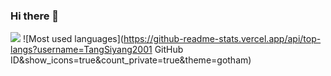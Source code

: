 ### Hi there 👋
![](https://github-readme-stats.vercel.app/api?username=TangSiyang2001)
![Most used languages](https://github-readme-stats.vercel.app/api/top-langs?username=TangSiyang2001 GitHub ID&show_icons=true&count_private=true&theme=gotham)
<!--
**TangSiyang2001/TangSiyang2001** is a ✨ _special_ ✨ repository because its `README.md` (this file) appears on your GitHub profile.

Here are some ideas to get you started:

- 🔭 I’m currently working on ...
- 🌱 I’m currently learning ...
- 👯 I’m looking to collaborate on ...
- 🤔 I’m looking for help with ...
- 💬 Ask me about ...
- 📫 How to reach me: ...
- 😄 Pronouns: ...
- ⚡ Fun fact: ...
-->
